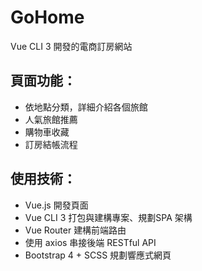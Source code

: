 # GoHome 
Vue CLI 3 開發的電商訂房網站 

## 頁面功能：
- 依地點分類，詳細介紹各個旅館
- 人氣旅館推薦
- 購物車收藏
- 訂房結帳流程

## 使用技術：
- Vue.js 開發頁面
- Vue CLI 3 打包與建構專案、規劃SPA 架構
- Vue Router 建構前端路由
- 使用 axios 串接後端 RESTful API
- Bootstrap 4 + SCSS 規劃響應式網頁